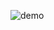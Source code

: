 ![demo](https://user-images.githubusercontent.com/59665125/217620919-df93a344-70c2-42b0-887e-46a884e9e2fc.gif)
